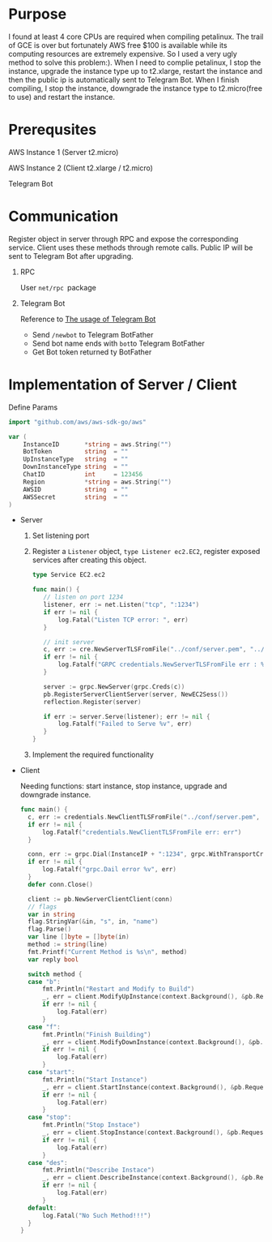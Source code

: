 # Purpose

I found at least 4 core CPUs are required when compiling petalinux. The trail of GCE is over but fortunately AWS free $100 is available while its computing resources are extremely expensive. So I used a very ugly method to solve this problem:). When I need to complie petalinux, I stop the instance, upgrade the instance type up to t2.xlarge, restart the instance and then the public ip is automatically sent to Telegram Bot. When I finish compiling, I stop the instance, downgrade the instance type to t2.micro(free to use) and restart the instance.



# Prerequsites

AWS Instance 1 (Server t2.micro)

AWS Instance 2 (Client  t2.xlarge / t2.micro)

Telegram Bot



# Communication

Register object in server through RPC and expose the corresponding service. Client uses these methods through remote calls. Public IP will be sent to Telegram Bot after upgrading. 

1. RPC

   User `net/rpc `package

2. Telegram Bot

   Reference to [The usage of Telegram Bot](<https://github.com/go-telegram-bot-api/telegram-bot-api/blob/master/README.md>)

   - Send `/newbot` to Telegram BotFather
   - Send bot name ends with `bot`to Telegram BotFather 
   - Get Bot token returned ty BotFather

# Implementation of Server / Client 
Define Params

```go
import "github.com/aws/aws-sdk-go/aws"

var (
	InstanceID       *string = aws.String("")
	BotToken         string  = ""
	UpInstanceType   string  = ""
	DownInstanceType string  = ""
	ChatID           int     = 123456
	Region           *string = aws.String("")
	AWSID            string  = ""
	AWSSecret        string  = ""
)

```
- Server

  1. Set listening port

  2. Register a `Listener` object, `type Listener ec2.EC2`, register exposed services after creating this object.

     ```go
     type Service EC2.ec2
     
     func main() {
     	// listen on port 1234
     	listener, err := net.Listen("tcp", ":1234")
     	if err != nil {
     		log.Fatal("Listen TCP error: ", err)
     	}
     
     	// init server
     	c, err := cre.NewServerTLSFromFile("../conf/server.pem", "../conf/server.key")
     	if err != nil {
     		log.Fatalf("GRPC credentials.NewServerTLSFromFile err : %v", err)
     	}
     
     	server := grpc.NewServer(grpc.Creds(c))
     	pb.RegisterServerClientServer(server, NewEC2Sess())
     	reflection.Register(server)
     
     	if err := server.Serve(listener); err != nil {
     		log.Fatalf("Failed to Serve %v", err)
     	}
     }
     ```

  3. Implement the required functionality

- Client

  Needing functions: start instance, stop instance, upgrade and downgrade instance.

  ```go
  func main() {
  	c, err := credentials.NewClientTLSFromFile("../conf/server.pem", "Suika")
  	if err != nil {
  		log.Fatalf("credentials.NewClientTLSFromFile err: err")
  	}
  
  	conn, err := grpc.Dial(InstanceIP + ":1234", grpc.WithTransportCredentials(c))
  	if err != nil {
  		log.Fatalf("grpc.Dail error %v", err)
  	}
  	defer conn.Close()
  
  	client := pb.NewServerClientClient(conn)
  	// flags
  	var in string
  	flag.StringVar(&in, "s", in, "name")
  	flag.Parse()
  	var line []byte = []byte(in)
  	method := string(line)
  	fmt.Printf("Current Method is %s\n", method)
  	var reply bool
  
  	switch method {
  	case "b":
  		fmt.Println("Restart and Modify to Build")
  		_, err = client.ModifyUpInstance(context.Background(), &pb.Request{Line:line, Ack:reply})
  		if err != nil {
  			log.Fatal(err)
  		}
  	case "f":
  		fmt.Println("Finish Building")
  		_, err = client.ModifyDownInstance(context.Background(), &pb.Request{Line:line, Ack:reply})
  		if err != nil {
  			log.Fatal(err)
  		}
  	case "start":
  		fmt.Println("Start Instance")
  		_, err = client.StartInstance(context.Background(), &pb.Request{Line:line, Ack:reply})
  		if err != nil {
  			log.Fatal(err)
  		}
  	case "stop":
  		fmt.Println("Stop Instace")
  		_, err = client.StopInstance(context.Background(), &pb.Request{Line:line, Ack:reply})
  		if err != nil {
  			log.Fatal(err)
  		}
  	case "des":
  		fmt.Println("Describe Instace")
  		_, err = client.DescribeInstance(context.Background(), &pb.Request{Line:line, Ack:reply})
  		if err != nil {
  			log.Fatal(err)
  		}
  	default:
  		log.Fatal("No Such Method!!!")
  	}
  }
  ```
